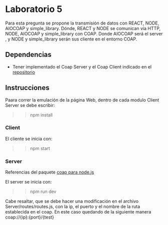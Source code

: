# Laboratorio 5
Para esta pregunta se propone la transmisión de datos con REACT, NODE, AIOCOAP y simple_library. Dónde, REACT y NODE se comunican vía HTTP, NODE, AIOCOAP y simple_library con COAP. Donde AIOCOAP será el server , y NODE y simple_library serán sus cliente en el entorno COAP.

## Dependencias
- Tener implementado el Coap Server y el Coap Client indicado en el [repositorio](https://github.com/rvmosquera/IoT_lab5_coap)


## Instrucciones
Paara correr la emulación de la página Web, dentro de cada modulo Client Server se debe escribir:
>> npm install

### Client
El cliente se inicia con:
>> npm start


### Server
Referencias del paquete [coap para node.js](https://github.com/AlCalzone/node-coap-client)


El server se inicia con:
>> npm run dev

Cabe resaltar, que se debe hacer una modificación en el archivo Server/routes/routes.js, con la ip, el puerto y el nombre de la ruta establecida en el coap. En este caso quedando de la siguiente manera coap://{ip}:{port}/{test}
